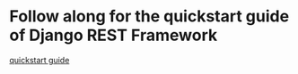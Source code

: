 # Follow along for the quickstart guide of Django REST Framework

[quickstart guide](https://www.django-rest-framework.org/tutorial/quickstart/)

